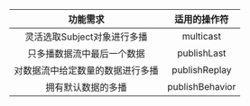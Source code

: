 |             功能需求             |  适用的操作符   |
| :------------------------------: | :-------------: |
|   灵活选取Subject对象进行多播    |    multicast    |
|    只多播数据流中最后一个数据    |   publishLast   |
| 对数据流中给定数量的数据进行多播 |  publishReplay  |
|        拥有默认数据的多播        | publishBehavior |

